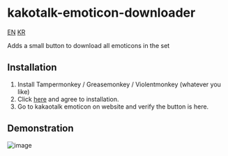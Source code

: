 # kakotalk-emoticon-downloader

[EN](README.md) [KR](README_KR.md)

Adds a small button to download all emoticons in the set

## Installation

1. Install Tampermonkey / Greasemonkey / Violentmonkey (whatever you like)
2. Click [here](https://github.com/LMNYX/kakaotalk-emoticon-downloader/raw/main/kakaoyoink.user.js) and agree to installation.
3. Go to kakaotalk emoticon on website and verify the button is here.

## Demonstration

![image](https://github.com/LMNYX/kakaotalk-emoticon-downloader/assets/13962537/744c2780-281a-4d32-8ed6-6a5d56397b0d)
